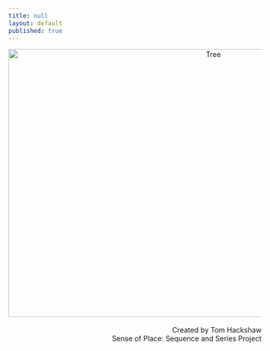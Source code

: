 ```yaml
---
title: null
layout: default
published: true
---
```


<center>

<img src="https://farm1.staticflickr.com/716/20155088773_7240525ff7_o_d.jpg" alt="Tree" height="534" width="800">

<center>

<br>

<div align="right">
Created by Tom Hackshaw
<br>
Sense of Place: Sequence and Series Project

